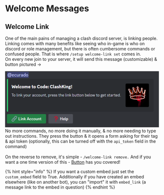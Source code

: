 # Welcome Messages

## Welcome Link

One of the main pains of managing a clash discord server, is linking people. Linking comes with many benefits like seeing who in-game is who on discord or role management, but there is often cumbersome commands or confused people. That is where `/setup welcome-link set` comes in.\
On every new join to your server, it will send this message (customizable) & button pictured ->&#x20;

![](<../.gitbook/assets/image (1) (1) (1).png>)\
No more commands, no more doing it manually, & no more needing to type out instructions. They press the button & it opens a form asking for their tag & api token (optionally, this can be turned off with the `api_token` field in the command)\
\
On the reverse to remove, it's simple - `/welcome-link remove.` And if you want a one time version of this - [Button](../utility/buttons.md) has you covered!

{% hint style="info" %}
If you want a custom embed just set the `custom_embed` field to True. Additionally if you have created an embed elsewhere (like on another bot), you can "import" it with `embed_link` (a message link to the embed in question)&#x20;
{% endhint %}

